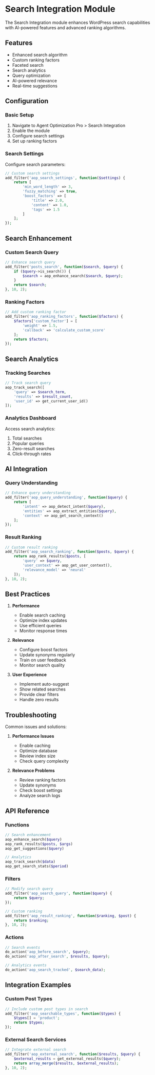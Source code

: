 # Search Integration Module

The Search Integration module enhances WordPress search capabilities with AI-powered features and advanced ranking algorithms.

## Features

- Enhanced search algorithm
- Custom ranking factors
- Faceted search
- Search analytics
- Query optimization
- AI-powered relevance
- Real-time suggestions

## Configuration

### Basic Setup

1. Navigate to Agent Optimization Pro > Search Integration
2. Enable the module
3. Configure search settings
4. Set up ranking factors

### Search Settings

Configure search parameters:

```php
// Custom search settings
add_filter('aop_search_settings', function($settings) {
    return [
        'min_word_length' => 3,
        'fuzzy_matching' => true,
        'boost_factors' => [
            'title' => 2.0,
            'content' => 1.0,
            'tags' => 1.5
        ]
    ];
});
```

## Search Enhancement

### Custom Search Query

```php
// Enhance search query
add_filter('posts_search', function($search, $query) {
    if ($query->is_search()) {
        $search = aop_enhance_search($search, $query);
    }
    return $search;
}, 10, 2);
```

### Ranking Factors

```php
// Add custom ranking factor
add_filter('aop_ranking_factors', function($factors) {
    $factors['custom_factor'] = [
        'weight' => 1.5,
        'callback' => 'calculate_custom_score'
    ];
    return $factors;
});
```

## Search Analytics

### Tracking Searches

```php
// Track search query
aop_track_search([
    'query' => $search_term,
    'results' => $result_count,
    'user_id' => get_current_user_id()
]);
```

### Analytics Dashboard

Access search analytics:

1. Total searches
2. Popular queries
3. Zero-result searches
4. Click-through rates

## AI Integration

### Query Understanding

```php
// Enhance query understanding
add_filter('aop_query_understanding', function($query) {
    return [
        'intent' => aop_detect_intent($query),
        'entities' => aop_extract_entities($query),
        'context' => aop_get_search_context()
    ];
});
```

### Result Ranking

```php
// Custom result ranking
add_filter('aop_search_ranking', function($posts, $query) {
    return aop_rank_results($posts, [
        'query' => $query,
        'user_context' => aop_get_user_context(),
        'relevance_model' => 'neural'
    ]);
}, 10, 2);
```

## Best Practices

1. **Performance**
   - Enable search caching
   - Optimize index updates
   - Use efficient queries
   - Monitor response times

2. **Relevance**
   - Configure boost factors
   - Update synonyms regularly
   - Train on user feedback
   - Monitor search quality

3. **User Experience**
   - Implement auto-suggest
   - Show related searches
   - Provide clear filters
   - Handle zero results

## Troubleshooting

Common issues and solutions:

1. **Performance Issues**
   - Enable caching
   - Optimize database
   - Review index size
   - Check query complexity

2. **Relevance Problems**
   - Review ranking factors
   - Update synonyms
   - Check boost settings
   - Analyze search logs

## API Reference

### Functions

```php
// Search enhancement
aop_enhance_search($query)
aop_rank_results($posts, $args)
aop_get_suggestions($query)

// Analytics
aop_track_search($data)
aop_get_search_stats($period)
```

### Filters

```php
// Modify search query
add_filter('aop_search_query', function($query) {
    return $query;
});

// Custom ranking
add_filter('aop_result_ranking', function($ranking, $post) {
    return $ranking;
}, 10, 2);
```

### Actions

```php
// Search events
do_action('aop_before_search', $query);
do_action('aop_after_search', $results, $query);

// Analytics events
do_action('aop_search_tracked', $search_data);
```

## Integration Examples

### Custom Post Types

```php
// Include custom post types in search
add_filter('aop_searchable_types', function($types) {
    $types[] = 'product';
    return $types;
});
```

### External Search Services

```php
// Integrate external search
add_filter('aop_external_search', function($results, $query) {
    $external_results = get_external_results($query);
    return array_merge($results, $external_results);
}, 10, 2);
```
